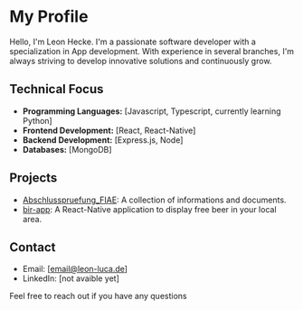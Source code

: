 # My Profile

Hello, I'm  Leon Hecke. I'm a passionate software developer with a specialization in App development. With experience in several branches, I'm always striving to develop innovative solutions and continuously grow.

## Technical Focus
- **Programming Languages:** [Javascript, Typescript, currently learning Python]
- **Frontend Development:** [React, React-Native]
- **Backend Development:** [Express.js, Node]
- **Databases:** [MongoDB]

## Projects
- [Abschlusspruefung_FIAE](https://github.com/Leonhecke1/abschlusspruefung_FIAE): A collection of informations and documents.
- [bir-app](https://github.com/Leonhecke1/bir-app): A React-Native application to display free beer in your local area.


## Contact
- Email: [email@leon-luca.de]
- LinkedIn: [not avaible yet]

Feel free to reach out if you have any questions
